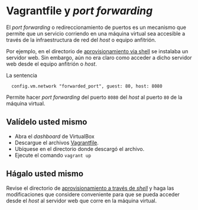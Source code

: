 # Vagrantfile y *port forwarding*

El *port forwarding* o redireccionamiento de puertos es un mecanismo que permite que un servicio corriendo en una máquina virtual sea accesible a través de la infraestructura de red del *host* o equipo anfitrión.

Por ejemplo, en el directorio de [aprovisionamiento via shell](../shellprovisioning) se instalaba un servidor web.
Sin embargo, aún no era claro como acceder a dicho servidor web desde el equipo anfitrión o *host*.

La sentencia

```
  config.vm.network "forwarded_port", guest: 80, host: 8080
```

Permite hacer *port forwarding* del puerto `8080` del *host* al puerto `80` de la máquina virtual.

## Valídelo usted mismo

* Abra el *dashboard* de VirtualBox
* Descargue el archivos [Vagrantfile](https://raw.githubusercontent.com/josanabr/vagrant/master/forwarding/Vagrantfile).
* Ubíquese en el directorio donde descargó el archivo.
* Ejecute el comando `vagrant up`

## Hágalo usted mismo

Revise el directorio de [aprovisionamiento a través de *shell*](../shellprovisioning) y haga las modificaciones que considere conveniente para que se pueda acceder desde el *host* al servidor web que corre en la máquina virtual.
